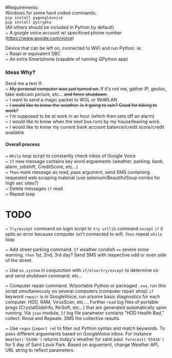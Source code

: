 #Requirements:<br>
Windows for some hard coded commands.<br>
`pip install pygooglevoice`<br>
`pip install pycrypto`<br>
(All others should be included in Python by default)<br>
~ A google voice account w/ specificed phone number (https://www.google.com/voice)<br>

Device that can be left on, connected to WiFi and run Python. ie:<br>
~ Raspi or equivalent SBC<br>
~ An extra Smartphone (capable of running QPython app)<br>

### Ideas Why?<br>
Send me a text if:<br>
~ <strike>My personal computer was just turned on.</strike> If it's not me, gather IP, geoloc, take webcam picture, etc... <strike>and force shutdown.</strike><br>
~ I want to send a magic packet to WOL or WoWLAN<br>
~ <strike>I would like to know the weather. Is it going to rain? Good for biking to work?</strike><br>
~ I'm supposed to be at work in an hour (which then sets off an alarm)<br>
~ I would like to know when the next bus runs by my house/leaving work.<br>
~ I would like to know my current bank account balance/credit score/credit available<br>

#### Overall process<br>

~ `While` loop script to constantly check inbox of Google Voice <br>
~ `If` new message contains key word arguements (weather, parking, bank, alarm, jobshift, CreditScore, etc...) <br>
~ `Then` mark message as read, pass argument, send SMS containing requested web scraping material (use selenium/BeautifulSoup combo for high sec sites?)<br>
~ Delete messages `if` read<br>
~ Repeat loop <br>

# TODO
~ `Try/except` command on login script to `try urllib` command `except` `if` it spits an error because computer isn't connected to wifi. `Then` repeat `while` loop<br>

~ Add street parking command. `If` weather condish `==` severe snow warning, `then` 1st, 2nd, 3rd day? Send SMS with respective odd or even side of the street.<br>

~ Use `os.system` in conjunction with `if/else/try/except` to determine os and send shutdown command, etc...<br>

~ Computer repair command. W/portable Python or packaged `.exe`, run this script simultaneously on several computers (computer repair shop) `if` keyword `repair` is in GoogleVoice, run a/some basic diagnostics for each computer. HDD, RAM, VirusScan, etc.... Further `read` log files of portable progs (CrystalDiskInfo, NirSoft, etc...) that are generated automatically upon running. Via `json` module, `If` log file parameter contains "HDD Health Bad," collect. Rinse and Repeate. SMS the collective results.

~ Use `regex` (`import re`) to filter out Python syntax and match keywords. To pass different arguements based on GoogleVoice inbox. For instance `Weather('55406')` returns today's weather for saint paul. `Forecast('55416')` for 5 day of Saint Louis Park. Based on arguement, change Weather API, URL string to reflect parameters. 
